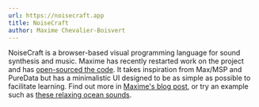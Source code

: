```yaml
---
url: https://noisecraft.app
title: NoiseCraft
author: Maxime Chevalier-Boisvert
---
```


NoiseCraft is a browser-based visual programming language for sound synthesis and music. Maxime has recently restarted work on the project and has [open-sourced the code](https://github.com/maximecb/noisecraft). It takes inspiration from Max/MSP and PureData but has a minimalistic UI designed to be as simple as possible to facilitate learning. Find out more in [Maxime's blog post](https://pointersgonewild.com/2021/12/05/noisecraft-a-browser-based-visual-programming-language-for-sound-music/), or try an example such as [these relaxing ocean sounds](https://noisecraft.app/50).
